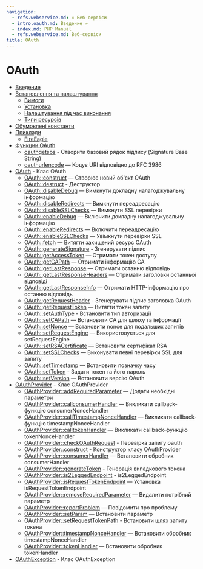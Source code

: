 ```yaml
---
navigation:
  - refs.webservice.md: « Веб-сервіси
  - intro.oauth.md: Введение »
  - index.md: PHP Manual
  - refs.webservice.md: Веб-сервіси
title: OAuth
---
```

# OAuth

-   [Введение](intro.oauth.md)
-   [Встановлення та налаштування](oauth.setup.md)
    -   [Вимоги](oauth.requirements.md)
    -   [Установка](oauth.installation.md)
    -   [Налаштування під час виконання](oauth.configuration.md)
    -   [Типи ресурсів](oauth.resources.md)
-   [Обумовлені константи](oauth.constants.md)
-   [Приклади](oauth.examples.md)
    -   [FireEagle](oauth.examples.fireeagle.md)
-   [Функции OAuth](ref.oauth.md)
    -   [oauthgetsbs](function.oauth-get-sbs.md) - Створити базовий рядок підпису (Signature Base String)
    -   [oauthurlencode](function.oauth-urlencode.md) — Кодує URI відповідно до RFC 3986
-   [OAuth](class.oauth.md) - Клас OAuth
    -   [OAuth::construct](oauth.construct.md) — Створює новий об'єкт OAuth
    -   [OAuth::destruct](oauth.destruct.md) - Деструктор
    -   [OAuth::disableDebug](oauth.disabledebug.md) — Вимкнути докладну налагоджувальну інформацію
    -   [OAuth::disableRedirects](oauth.disableredirects.md) — Вимкнути переадресацію
    -   [OAuth::disableSSLChecks](oauth.disablesslchecks.md) — Вимкнути SSL перевірки
    -   [OAuth::enableDebug](oauth.enabledebug.md) — Включити докладну налагоджувальну інформацію
    -   [OAuth::enableRedirects](oauth.enableredirects.md) — Включити переадресацію
    -   [OAuth::enableSSLChecks](oauth.enablesslchecks.md) — Увімкнути перевірки SSL
    -   [OAuth::fetch](oauth.fetch.md) — Витягти захищений ресурс OAuth
    -   [OAuth::generateSignature](oauth.generatesignature.md) - Згенерувати підпис
    -   [OAuth::getAccessToken](oauth.getaccesstoken.md) — Отримати токен доступу
    -   [OAuth::getCAPath](oauth.getcapath.md) — Отримати інформацію CA
    -   [OAuth::getLastResponse](oauth.getlastresponse.md) — Отримати останню відповідь
    -   [OAuth::getLastResponseHeaders](oauth.getlastresponseheaders.md) — Отримати заголовки останньої відповіді
    -   [OAuth::getLastResponseInfo](oauth.getlastresponseinfo.md) — Отримати HTTP-інформацію про останню відповідь
    -   [OAuth::getRequestHeader](oauth.getrequestheader.md) - Згенерувати підпис заголовка OAuth
    -   [OAuth::getRequestToken](oauth.getrequesttoken.md) — Витягти токен запиту
    -   [OAuth::setAuthType](oauth.setauthtype.md) - Встановити тип авторизації
    -   [OAuth::setCAPath](oauth.setcapath.md) — Встановити CA для шляху та інформації
    -   [OAuth::setNonce](oauth.setnonce.md) — Встановити nonce для подальших запитів
    -   [OAuth::setRequestEngine](oauth.setrequestengine.md) — Використовується для setRequestEngine
    -   [OAuth::setRSACertificate](oauth.setrsacertificate.md) — Встановити сертифікат RSA
    -   [OAuth::setSSLChecks](oauth.setsslchecks.md) — Виконувати певні перевірки SSL для запиту
    -   [OAuth::setTimestamp](oauth.settimestamp.md) — Встановити позначку часу
    -   [OAuth::setToken](oauth.settoken.md) - Задати токен та його пароль
    -   [OAuth::setVersion](oauth.setversion.md) — Встановити версію OAuth
-   [OAuthProvider](class.oauthprovider.md) - Клас OAuthProvider
    -   [OAuthProvider::addRequiredParameter](oauthprovider.addrequiredparameter.md) — Додати необхідні параметри
    -   [OAuthProvider::callconsumerHandler](oauthprovider.callconsumerhandler.md) — Викликати callback-функцію consumerNonceHandler
    -   [OAuthProvider::callTimestampNonceHandler](oauthprovider.calltimestampnoncehandler.md) — Викликати callback-функцію timestampNonceHandler
    -   [OAuthProvider::calltokenHandler](oauthprovider.calltokenhandler.md) — Викликати callback-функцію tokenNonceHandler
    -   [OAuthProvider::checkOAuthRequest](oauthprovider.checkoauthrequest.md) - Перевірка запиту oauth
    -   [OAuthProvider::construct](oauthprovider.construct.md) - Конструктор класу OAuthProvider
    -   [OAuthProvider::consumerHandler](oauthprovider.consumerhandler.md) — Встановити обробник consumerHandler
    -   [OAuthProvider::generateToken](oauthprovider.generatetoken.md) - Генерація випадкового токена
    -   [OAuthProvider::is2LeggedEndpoint](oauthprovider.is2leggedendpoint.md) - is2LeggedEndpoint
    -   [OAuthProvider::isRequestTokenEndpoint](oauthprovider.isrequesttokenendpoint.md) — Установка isRequestTokenEndpoint
    -   [OAuthProvider::removeRequiredParameter](oauthprovider.removerequiredparameter.md) — Видалити потрібний параметр
    -   [OAuthProvider::reportProblem](oauthprovider.reportproblem.md) — Повідомити про проблему
    -   [OAuthProvider::setParam](oauthprovider.setparam.md) — Встановити параметр
    -   [OAuthProvider::setRequestTokenPath](oauthprovider.setrequesttokenpath.md) - Встановити шлях запиту токена
    -   [OAuthProvider::timestampNonceHandler](oauthprovider.timestampnoncehandler.md) — Встановити обробник timestampNonceHandler
    -   [OAuthProvider::tokenHandler](oauthprovider.tokenhandler.md) — Встановити обробник tokenHandler
-   [OAuthException](class.oauthexception.md) - Клас OAuthException
